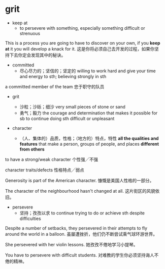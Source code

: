 # grit

- keep at
  - to persevere with something, especially something difficult or strenuous

This is a process you are going to have to discover on your own, if you **keep at** it you will develop a knack for it.
这是你将必须自己去开发的过程，如果你坚持下去你定会发现其中的秘诀。

- committed
  - 尽心尽力的；坚信的；坚定的 willing to work hard and give your time and energy to sth; believing strongly in sth

a committed member of the team
忠于职守的队员

- grit
  - 沙粒；沙砾；细沙 very small pieces of stone or sand
  - 勇气；毅力 the courage and determination that makes it possible for sb to continue doing sth difficult or unpleasant

- character
  - （人、集体的）品质，性格；（地方的）特点，特性 **all the qualities and features** that make a person, groups of people, and places **different from others**

to have a strong/weak character
个性强╱不强

character traits/defects
性格特点╱弱点

Generosity is part of the American character.
慷慨是美国人性格的一部分。

The character of the neighbourhood hasn't changed at all.
这片街区的风貌依旧。

- persevere
  - 坚持；孜孜以求 to continue trying to do or achieve sth despite difficulties

Despite a number of setbacks, they persevered in their attempts to fly around the world in a balloon.
虽屡遭挫折，他们仍不断尝试乘气球环游世界。

She persevered with her violin lessons.
她孜孜不倦地学习小提琴。

You have to persevere with difficult students.
对难教的学生你必须坚持诲人不倦的精神。

